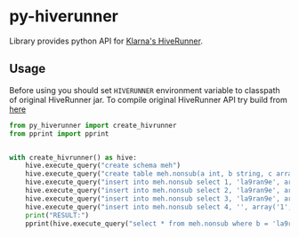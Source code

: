 # py-hiverunner
Library provides python API for [Klarna's HiveRunner](https://github.com/klarna/HiveRunner).

## Usage
Before using you should set `HIVERUNNER` environment variable to classpath of original HiveRunner jar.
To compile original HiveRunner API try build from [here](https://github.com/la9ran9e/hiverunner)
```python
from py_hiverunner import create_hivrunner
from pprint import pprint


with create_hivrunner() as hive:
    hive.execute_query("create schema meh")
    hive.execute_query("create table meh.nonsub(a int, b string, c array<string>)")
    hive.execute_query("insert into meh.nonsub select 1, 'la9ran9e', array('1', 'a', 'b', '6')")
    hive.execute_query("insert into meh.nonsub select 2, 'la9ran9e', array('1', 'b', 'b', '6')")
    hive.execute_query("insert into meh.nonsub select 3, 'la9ran9e', array('1', 'c', 'b', '6')")
    hive.execute_query("insert into meh.nonsub select 4, '', array('1', 'd', 'b', '6')")
    print("RESULT:")
    pprint(hive.execute_query("select * from meh.nonsub where b = 'la9ran9e'"))
```